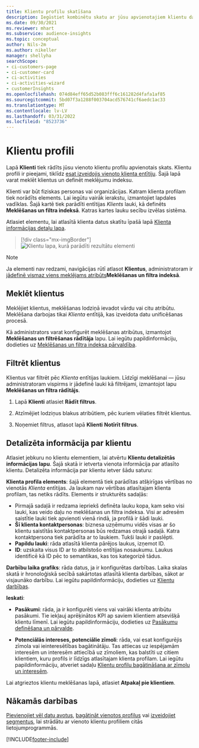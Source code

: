 ```yaml
---
title: Klientu profilu skatīšana
description: Iegūstiet kombinētu skatu ar jūsu apvienotajiem klientu datiem.
ms.date: 09/30/2021
ms.reviewer: mhart
ms.subservice: audience-insights
ms.topic: conceptual
author: Nils-2m
ms.author: nikeller
manager: shellyha
searchScope:
- ci-customers-page
- ci-customer-card
- ci-activities
- ci-activities-wizard
- customerInsights
ms.openlocfilehash: 074d84eff65d52b083fff6c161282d4fafa1af85
ms.sourcegitcommit: 5bd07f3a1288f003704acd576741cf6aedc1ac33
ms.translationtype: MT
ms.contentlocale: lv-LV
ms.lasthandoff: 03/31/2022
ms.locfileid: "8523736"
---
```

# <a name="customer-profiles"></a>Klientu profili

Lapā **Klienti** tiek rādīts jūsu vienoto klientu profilu apvienotais skats. Klientu profili ir pieejami, tiklīdz [esat izveidojis vienoto klienta entītiju](data-unification.md). Šajā lapā varat meklēt klientus un definēt meklējumu indeksu.

Klienti var būt fiziskas personas vai organizācijas. Katram klienta profilam tiek norādīts elements. Lai iegūtu vairāk ierakstu, izmantojiet lapdales vadīklas. Šajā kartē tiek parādīti entītijas *Klients* lauki, kā definēts **Meklēšanas un filtra indeksā**. Katras kartes lauku secību izvēlas sistēma.

Atlasiet elementu, lai atlasītā klienta datus skatītu īpašā lapā [Klienta informācijas detaļu lapa](customer-profiles.md#customer-details-page).

> [!div class="mx-imgBorder"] 
> ![Klientu lapa, kurā parādīti rezultātu elementi](media/customers-page-result-tiles-B2C.png "Klientu lapa, kurā parādīti rezultātu elementi")

> [!NOTE]
> Ja elementi nav redzami, navigācijas rūtī atlasot **Klientus**, administratoram ir [jādefinē vismaz viens meklējams atribūts](search-filter-index.md)**Meklēšanas un filtra indeksā**.

## <a name="search-for-customers"></a>Meklēt klientus

Meklējiet klientus, meklēšanas lodziņā ievadot vārdu vai citu atribūtu. Meklēšana darbojas tikai _Klienta_ entītijā, kas izveidota datu unificēšanas procesā.

Kā administrators varat konfigurēt meklēšanas atribūtus, izmantojot **Meklēšanas un filtrēšanas rādītāja** lapu. Lai iegūtu papildinformāciju, dodieties uz [Meklēšanas un filtra indeksa pārvaldība](search-filter-index.md).

## <a name="filter-customers"></a>Filtrēt klientus

Klientus var filtrēt pēc _Klienta_ entītijas laukiem. Līdzīgi meklēšanai — jūsu administratoram vispirms ir jādefinē lauki kā filtrējami, izmantojot lapu **Meklēšanas un filtra rādītājs**.

1. Lapā **Klienti** atlasiet **Rādīt filtrus**.

1. Atzīmējiet lodziņus blakus atribūtiem, pēc kuriem vēlaties filtrēt klientus.

1. Noņemiet filtrus, atlasot lapā **Klienti** **Notīrīt filtrus**.

## <a name="customer-details-page"></a>Detalizēta informācija par klientu

Atlasiet jebkuru no klientu elementiem, lai atvērtu **Klientu detalizētās informācijas lapu**. Šajā skatā ir ietverta vienota informācija par atlasīto klientu. Detalizēta informācija par klientu ietver šādu saturu:

**Klienta profila elements**: šajā elementā tiek parādītas atšķirīgas vērtības no vienotās _Klienta_ entītijas. Ja laukam nav vērtības atlasītajam klienta profilam, tas netiks rādīts. Elements ir strukturēts sadaļās:  
  - Pirmajā sadaļā ir redzama iepriekš definēta lauku kopa, kam seko visi lauki, kas veido daļu no meklēšanas un filtra indeksa. Visi ar adresēm saistītie lauki tiek apvienoti vienā rindā, ja profilā ir šādi lauki. 
  - **Šī klienta kontaktpersonas**: biznesa uzņēmumu vidēs visas ar šo klientu saistītās kontaktpersonas būs redzamas otrajā sadaļā. Katra kontaktpersona tiek parādīta ar to laukiem. Tukši lauki ir paslēpti.
  - **Papildu lauki**: rāda atlasītā klienta pārējos laukus, izņemot ID. 
  - **ID**: uzskaita visus ID ar to atbilstošo entītijas nosaukumu. Laukus identificē kā ID pēc to semantikas, kas tos kategorizē tādus.

**Darbību laika grafiks**: rāda datus, ja ir konfigurētas darbības. Laika skalas skatā ir hronoloģiskā secībā sakārtotas atlasītā klienta darbības, sākot ar visjaunāko darbību. Lai iegūtu papildinformāciju, dodieties uz [Klientu darbības](activities.md).

**Ieskati**:  
  - **Pasākumi**: rāda, ja ir konfigurēti viens vai vairāki klienta atribūtu pasākumi. Tie iekļauj aprēķinātos KPI ap saviem klientiem atsevišķā klientu līmenī. Lai iegūtu papildinformāciju, dodieties uz [Pasākumu definēšana un pārvalde](measures.md).

  - **Potenciālās intereses, potenciālie zīmoli**: rāda, vai esat konfigurējis zīmola vai ieinteresētības bagātinātāju. Tas attiecas uz iespējamām interesēm un interesēm attiecībā uz zīmoliem, kas balstīti uz citiem klientiem, kuru profils ir līdzīgs atlasītajam klienta profilam. Lai iegūtu papildinformāciju, atveriet sadaļu [Klientu profilu bagātināšana ar zīmolu un interesēm](enrichment-microsoft.md).

Lai atgrieztos klientu meklēšanas lapā, atlasiet **Atpakaļ pie klientiem**.

## <a name="next-steps"></a>Nākamās darbības

[Pievienojiet vēl datu avotus](data-sources.md), [bagātināt vienotos profilus](enrichment-hub.md) vai [izveidojiet segmentus](segments.md), lai strādātu ar vienoto klientu profiliem citās lietojumprogrammās.


[!INCLUDE[footer-include](../includes/footer-banner.md)]
